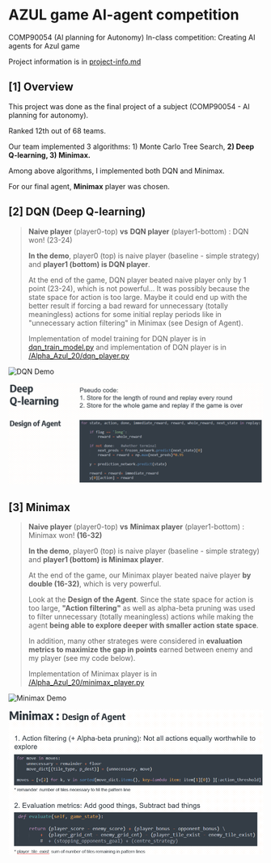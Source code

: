 # AZUL game AI-agent competition
COMP90054 (AI planning for Autonomy) In-class competition: Creating AI agents for Azul game

Project information is in [project-info.md](https://github.com/kaiyoo/AI-azul/blob/master/project-info.md)


## [1] Overview
This project was done as the final project of a subject (COMP90054 - AI planning for autonomy). 

Ranked 12th out of 68 teams. 

Our team implemented 3 algorithms: 1) Monte Carlo Tree Search, **2) Deep Q-learning, 3) Minimax.**

Among above algorithms, I implemented both DQN and Minimax.

For our final agent, **Minimax** player was chosen. 

## [2] DQN (Deep Q-learning)
> **Naive player** (player0-top)  **vs**  **DQN player** (player1-bottom) : DQN won! (23-24)
> 
> **In the demo**, player0 (top) is naive player (baseline - simple strategy) and **player1 (bottom) is DQN player**.
> 
> At the end of the game, DQN player beated naive player only by 1 point (23-24), which is not powerful... It was possibly because the state space for action is too large. Maybe it could end up with the better result if forcing a bad reward for unnecessary (totally meaningless) actions for some initial replay periods like in "unnecessary action filtering" in Minimax (see Design of Agent).
> 
> Implementation of model training for DQN player is in [dqn_train_model.py](dqn_train_model.py) and implementation of DQN player is in [/Alpha_Azul_20/dqn_player.py](players/Alpha_Azul_20/dqn_player.py)
> 

![DQN Demo](img/dqn_demo.gif)

![alt text](img/dqn_design.PNG)


## [3] Minimax
> **Naive player** (player0-top)  **vs**  **Minimax player** (player1-bottom) : Minimax won! **(16-32)**
> 
> **In the demo**, player0 (top) is naive player (baseline - simple strategy) and **player1 (bottom) is Minimax player**.
> 
> At the end of the game, our Minimax player beated naive player **by double (16-32)**, which is very powerful.
> 
> Look at the **Design of the Agent**. Since the state space for action is too large, **"Action filtering"** as well as alpha-beta pruning was used to filter unnecessary (totally meaningless) actions while making the agent **being able to explore deeper with smaller action state space**.
> 
> In addition, many other strateges were considered in **evaluation metrics to maximize the gap in points** earned between enemy and my player (see my code below).
> 
> Implementation of Minimax player is in [/Alpha_Azul_20/minimax_player.py](players/Alpha_Azul_20/minimax_player.py)
> 

![Minimax Demo](img/minimax_demo.gif)

![alt text](img/minimax_design.PNG)

